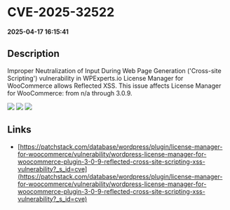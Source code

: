 # CVE-2025-32522

**2025-04-17 16:15:41**

## Description
Improper Neutralization of Input During Web Page Generation ('Cross-site Scripting') vulnerability in WPExperts.io License Manager for WooCommerce allows Reflected XSS. This issue affects License Manager for WooCommerce: from n/a through 3.0.9.

![](https://img.shields.io/static/v1?label=Score&message=7.1&color=red)
![](https://img.shields.io/static/v1?label=Severity&message=HIGH&color=red)
![](https://img.shields.io/static/v1?label=CWE&message=XSS&color=green)

## Links
- [https://patchstack.com/database/wordpress/plugin/license-manager-for-woocommerce/vulnerability/wordpress-license-manager-for-woocommerce-plugin-3-0-9-reflected-cross-site-scripting-xss-vulnerability?_s_id=cve](https://patchstack.com/database/wordpress/plugin/license-manager-for-woocommerce/vulnerability/wordpress-license-manager-for-woocommerce-plugin-3-0-9-reflected-cross-site-scripting-xss-vulnerability?_s_id=cve)
